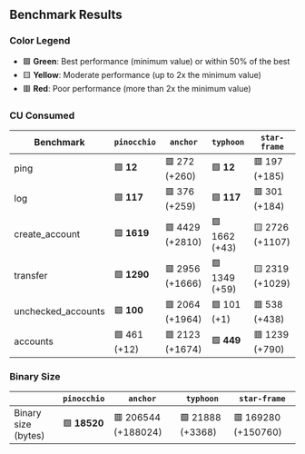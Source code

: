 ## Benchmark Results

### Color Legend

- 🟩 **Green**: Best performance (minimum value) or within 50% of the best
- 🟨 **Yellow**: Moderate performance (up to 2x the minimum value)
- 🟥 **Red**: Poor performance (more than 2x the minimum value)

### CU Consumed

| Benchmark     | `pinocchio`     | `anchor`          | `typhoon`    | `star-frame`   |
| ------------- | --------------- | ----------------- | ------------ | -------------- |
| ping | 🟩 **12** | 🟥 272 (+260) | 🟩 **12** | 🟥 197 (+185) |
| log | 🟩 **117** | 🟥 376 (+259) | 🟩 **117** | 🟥 301 (+184) |
| create_account | 🟩 **1619** | 🟥 4429 (+2810) | 🟩 1662 (+43) | 🟨 2726 (+1107) |
| transfer | 🟩 **1290** | 🟥 2956 (+1666) | 🟩 1349 (+59) | 🟨 2319 (+1029) |
| unchecked_accounts | 🟩 **100** | 🟥 2064 (+1964) | 🟩 101 (+1) | 🟥 538 (+438) |
| accounts | 🟩 461 (+12) | 🟥 2123 (+1674) | 🟩 **449** | 🟥 1239 (+790) |

### Binary Size

|                     | `pinocchio`     | `anchor`            | `typhoon`| `star-frame`   |
| ------------------- | --------------- | ------------------- | -------- | -------------- |
| Binary size (bytes) | 🟩 **18520** | 🟥 206544 (+188024) | 🟩 21888 (+3368) | 🟥 169280 (+150760) |
